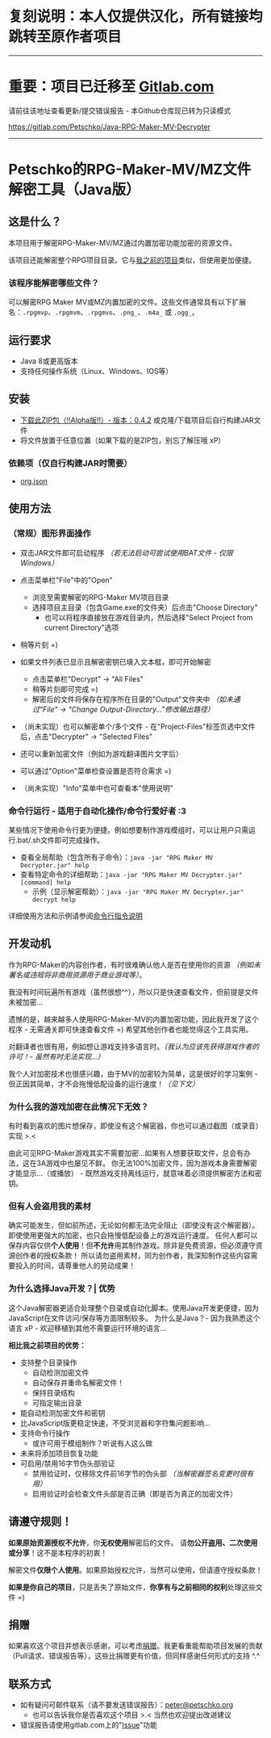 # 复刻说明：本人仅提供汉化，所有链接均跳转至原作者项目

----

# 重要：项目已迁移至 [Gitlab.com](https://gitlab.com/Petschko/Java-RPG-Maker-MV-Decrypter)

请前往该地址查看更新/提交错误报告 - 本Github仓库现已转为只读模式

https://gitlab.com/Petschko/Java-RPG-Maker-MV-Decrypter

----

# Petschko的RPG-Maker-MV/MZ文件解密工具（Java版）

## 这是什么？
本项目用于解密RPG-Maker-MV/MZ通过内置加密功能加密的资源文件。

该项目还能解密整个RPG项目目录。它与[我之前的项目](https://gitlab.com/Petschko/RPG-Maker-MV-Decrypter)类似，但使用更加便捷。

### 该程序能解密哪些文件？
可以解密RPG Maker MV或MZ内置加密的文件。这些文件通常具有以下扩展名：`.rpgmvp`、`.rpgmvm`、`.rpgmvo`、`.png_`、`.m4a_` 或 `.ogg_`。

## 运行要求
- Java 8或更高版本
- 支持任何操作系统（Linux、Windows、IOS等）

## 安装
- [下载此ZIP包（!!Alpha版!!）- 版本：0.4.2](https://petschko.org/upload/projects/java-rpg-maker-decrypter/RPG_Maker_MV_Decrypter_jar_0.4.2.zip) 或克隆/下载项目后自行构建JAR文件
- 将文件放置于任意位置（如果下载的是ZIP包，别忘了解压哦 xP）

### 依赖项（仅自行构建JAR时需要）
- [org.json](https://github.com/douglascrockford/JSON-java)

## 使用方法
### （常规）图形界面操作
- 双击JAR文件即可启动程序 *（若无法启动可尝试使用BAT文件 - 仅限Windows）*
- 点击菜单栏"File"中的"Open"
  - 浏览至需要解密的RPG-Maker MV项目目录
  - 选择项目主目录（包含Game.exe的文件夹）后点击"Choose Directory"
    - 也可以将程序直接放在游戏目录内，然后选择"Select Project from current Directory"选项
- 稍等片刻 =)
- 如果文件列表已显示且解密密钥已填入文本框，即可开始解密
  - 点击菜单栏"Decrypt" -> "All Files"
  - 稍等片刻即可完成 =)
  - 解密后的文件将保存在程序所在目录的"Output"文件夹中 *（如未通过"File" -> "Change Output-Directory..."修改输出路径）*

- （尚未实现）也可以解密单个/多个文件 - 在"Project-Files"标签页选中文件后，点击"Decrypter" -> "Selected Files"
- 还可以重新加密文件（例如为游戏翻译图片文字后）
- 可以通过"Option"菜单检查设置是否符合需求 =)
- （尚未实现）"Info"菜单中也可查看本"使用说明"

### 命令行运行 - 适用于自动化操作/命令行爱好者 :3

某些情况下使用命令行更为便捷。例如想要制作游戏模组时，可以让用户只需运行.bat/.sh文件即可完成操作。

- 查看全局帮助（包含所有子命令）：`java -jar "RPG Maker MV Decrypter.jar" help`
- 查看特定命令的详细帮助：`java -jar "RPG Maker MV Decrypter.jar" [command] help`
  - 示例（显示解密帮助）：`java -jar "RPG Maker MV Decrypter.jar" decrypt help`

详细使用方法和示例请参阅[命令行指令说明](cmd-instructions.md)

## 开发动机
作为RPG-Maker的内容创作者，有时很难确认他人是否在使用你的资源 *（例如未署名或违规将非商用资源用于商业游戏等）*。

我没有时间玩遍所有游戏（虽然很想^^），所以只是快速查看文件，但前提是文件未被加密...

遗憾的是，越来越多人使用RPG-Maker-MV的内置加密功能，因此我开发了这个程序 - 无需通关即可快速查看文件 =) 希望其他创作者也能觉得这个工具实用。

对翻译者也很有用，例如想让游戏支持多语言时。*（我认为应该先获得游戏作者的许可！- 虽然有时无法实现...）*

我个人对加密技术也很感兴趣，由于MV的加密较为简单，这是很好的学习案例 - 但正因其简单，才不会拖慢低配设备的运行速度！*（见下文）*

### 为什么我的游戏加密在此情况下无效？
有时看到喜欢的图片想保存，即使没有这个解密器，你也可以通过截图（或录音）实现 >.<

由此可见RPG-Maker游戏其实不需要加密...如果有人想要获取文件，总会有办法，这在3A游戏中也屡见不鲜。
你无法100%加密文件，因为游戏本身需要解密才能显示...（或播放） - 既然游戏支持离线运行，就意味着必须提供解密方法和密钥。

### 但有人会盗用我的素材
确实可能发生，但如前所述，无论如何都无法完全阻止（即使没有这个解密器）。即使使用更强大的加密，也只会拖慢低配设备上的游戏运行速度。
任何人都可以保存内容仅供**个人使用**！但**不允许**用其制作游戏。除非是免费资源，但必须遵守资源创作者的授权条款！
所以请勿盗用素材，同为创作者，我深知制作这些内容需要投入的时间，请尊重他人的劳动成果！

### 为什么选择Java开发？| 优势
这个Java解密器更适合处理整个目录或自动化脚本。使用Java开发更便捷，因为JavaScript在文件访问/保存等方面限制较多。
为什么是Java？- 因为我熟悉这个语言 xP - 欢迎移植到其他不需要运行环境的语言...

**相比我之前项目的优势：**
- 支持整个目录操作
  - 自动检测加密文件
  - 自动保存并重命名解密文件！
  - 保持目录结构
  - 可指定输出目录
- 能自动检测加密文件和密钥
- 比JavaScript版更稳定快速，不受浏览器和字符集问题影响...
- 支持命令行操作
  - 或许可用于模组制作？听说有人这么做
- 未来将添加项目恢复功能
- 可启用/禁用16字节伪头部验证
  - 禁用验证时，仅移除文件前16字节的伪头部 *（当解密器签名变更时很有用）*
  - 启用验证时会检查文件头部是否正确（即是否为真正的加密文件）

## 请遵守规则！
**如果原始资源授权不允许**，你**无权使用**解密后的文件。
请**勿公开盗用、二次使用或分享**！这不是本程序的初衷！

解密文件**仅限个人使用**。如果原始授权允许，当然可以使用，但请遵守授权条款！

**如果是你自己的项目**，只是丢失了原始文件，**你享有与之前相同的权利**处理这些文件 =)

## 捐赠

如果喜欢这个项目并想表示感谢，可以考虑[捐赠](https://www.paypal.me/petschko)。我更看重能帮助项目发展的贡献（Pull请求、错误报告等），这些比捐赠更有价值，但同样感谢任何形式的支持 ^.^

## 联系方式
- 如有疑问可邮件联系（请不要发送错误报告）：peter@petschko.org
  - 也可以告诉我你是否喜欢这个项目 >.< 当然也欢迎提出改进建议
- 错误报告请使用gitlab.com上的"[Issue](https://gitlab.com/Petschko/Java-RPG-Maker-MV-Decrypter/-/issues)"功能
